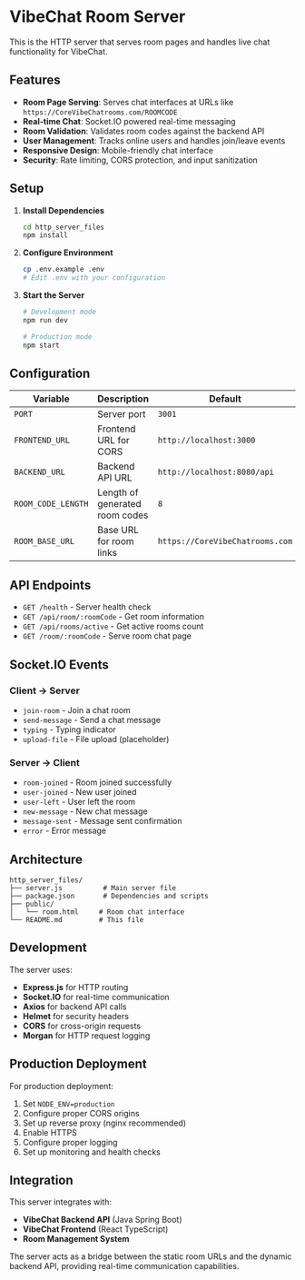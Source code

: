 # VibeChat Room Server

This is the HTTP server that serves room pages and handles live chat functionality for VibeChat.

## Features

- **Room Page Serving**: Serves chat interfaces at URLs like `https://CoreVibeChatrooms.com/ROOMCODE`
- **Real-time Chat**: Socket.IO powered real-time messaging
- **Room Validation**: Validates room codes against the backend API
- **User Management**: Tracks online users and handles join/leave events
- **Responsive Design**: Mobile-friendly chat interface
- **Security**: Rate limiting, CORS protection, and input sanitization

## Setup

1. **Install Dependencies**
   ```bash
   cd http_server_files
   npm install
   ```

2. **Configure Environment**
   ```bash
   cp .env.example .env
   # Edit .env with your configuration
   ```

3. **Start the Server**
   ```bash
   # Development mode
   npm run dev

   # Production mode
   npm start
   ```

## Configuration

| Variable | Description | Default |
|----------|-------------|---------|
| `PORT` | Server port | `3001` |
| `FRONTEND_URL` | Frontend URL for CORS | `http://localhost:3000` |
| `BACKEND_URL` | Backend API URL | `http://localhost:8080/api` |
| `ROOM_CODE_LENGTH` | Length of generated room codes | `8` |
| `ROOM_BASE_URL` | Base URL for room links | `https://CoreVibeChatrooms.com` |

## API Endpoints

- `GET /health` - Server health check
- `GET /api/room/:roomCode` - Get room information
- `GET /api/rooms/active` - Get active rooms count
- `GET /room/:roomCode` - Serve room chat page

## Socket.IO Events

### Client → Server
- `join-room` - Join a chat room
- `send-message` - Send a chat message
- `typing` - Typing indicator
- `upload-file` - File upload (placeholder)

### Server → Client
- `room-joined` - Room joined successfully
- `user-joined` - New user joined
- `user-left` - User left the room
- `new-message` - New chat message
- `message-sent` - Message sent confirmation
- `error` - Error message

## Architecture

```
http_server_files/
├── server.js          # Main server file
├── package.json       # Dependencies and scripts
├── public/
│   └── room.html     # Room chat interface
└── README.md         # This file
```

## Development

The server uses:
- **Express.js** for HTTP routing
- **Socket.IO** for real-time communication
- **Axios** for backend API calls
- **Helmet** for security headers
- **CORS** for cross-origin requests
- **Morgan** for HTTP request logging

## Production Deployment

For production deployment:

1. Set `NODE_ENV=production`
2. Configure proper CORS origins
3. Set up reverse proxy (nginx recommended)
4. Enable HTTPS
5. Configure proper logging
6. Set up monitoring and health checks

## Integration

This server integrates with:
- **VibeChat Backend API** (Java Spring Boot)
- **VibeChat Frontend** (React TypeScript)
- **Room Management System**

The server acts as a bridge between the static room URLs and the dynamic backend API, providing real-time communication capabilities.
